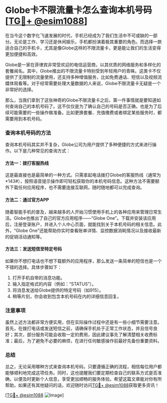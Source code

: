 # Globe卡不限流量卡怎么查询本机号码 [[TG💪+ @esim1088](https://t.me/s/esim1088)]

在当今这个数字化飞速发展的时代，手机已经成为了我们生活中不可或缺的一部分。无论是工作、学习还是休闲娱乐，手机都扮演着极其重要的角色。而选择一款适合自己的手机卡，尤其是像Globe这样的不限流量卡，更是能让我们的生活变得更加便捷和高效。

Globe是一家在菲律宾非常受欢迎的电信运营商，以其优质的网络服务和多样化的套餐闻名。其中，Globe推出的不限流量卡特别受到年轻用户的青睐。这类卡不仅提供了无限制的流量使用，还支持多种增值服务，比如免费通话、短信以及视频流媒体观看等。对于经常需要处理大量数据的人来说，Globe不限流量卡无疑是一个非常好的选择。

那么，当我们拿到了这张神奇的Globe不限流量卡之后，第一件事情就是要知道如何查询自己的本机号码了。这不仅仅是为了确认自己的号码是否正确，也是为了后续可能需要的一些操作做准备。比如更换套餐、充值缴费或者绑定某些服务时，都需要用到本机号码。

### 查询本机号码的方法

查询本机号码其实并不复杂，Globe公司为用户提供了多种便捷的方式来进行操作。以下是几种常见的查询方式：

#### 方法一：拨打客服热线
这是最直接也是最简单的一种方式。只需拿起电话拨打Globe的客服热线（通常为*143#），按照语音提示操作即可轻松获取你的本机号码信息。这种方法不需要额外下载任何应用程序，也不需要连接互联网，随时随地都可以完成查询。

#### 方法二：通过官方APP
随着智能手机的普及，越来越多的人开始习惯使用手机上的各种应用来管理日常生活。Globe也推出了自己的官方应用程序——“Globe One”。下载并安装该应用后，注册登录账户，并进入个人中心页面，就能找到关于本机号码的相关信息。此外，“Globe One”还能帮助你实时查看账单详情、监控数据消耗情况以及接收最新的促销活动通知等。

#### 方法三：发送短信至特定号码
如果你不想打电话也不想下载额外的应用程序，那么发送一条简单的短信也是一个不错的选择。具体步骤如下：
1. 打开手机自带的消息功能。
2. 输入指定格式的内容（例如：“STATUS”）。
3. 将消息发送给Globe提供的特定号码（如915）。
4. 稍等片刻，你会收到包含本机号码在内的详细信息回复。

### 注意事项
虽然上述方法都非常方便实用，但在实际操作过程中还是有一些小细节需要注意。首先，在拨打电话或发送短信之前，请确保手机处于正常工作状态，并且信号良好；其次，部分服务可能会收取一定的费用，因此建议事先了解清楚相关收费标准；最后，为了避免不必要的麻烦，在进行任何敏感操作前最好先备份重要资料。

### 总结

总之，无论采用哪种方式来查询本机号码，只要遵循正确的流程，相信每位用户都能够顺利地完成这项任务。同时，这也提醒我们要定期检查自己的联系方式是否准确，以便及时更新个人信息，享受更加顺畅的服务体验。希望这篇文章能对你有所帮助，如果还有其他疑问的话，欢迎随时访问[TG💪+ @esim1088](https://t.me/s/esim1088)获取更多资讯！

[[TG💪+ @esim1088](https://t.me/s/esim1088) ![Image](https://i.postimg.cc/4NQfJmqS/Snipaste-2025-05-13-00-14-12.png)]